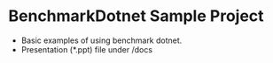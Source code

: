 # BenchmarkDotnet Sample Project


- Basic examples of using benchmark dotnet.
- Presentation (*.ppt) file under /docs
